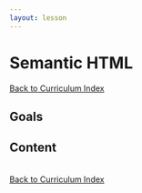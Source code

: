 ```yaml
---
layout: lesson
---
```


# Semantic HTML

<a href="../">Back to Curriculum Index</a>

## Goals

## Content

<br>
<a href="../">Back to Curriculum Index</a>
